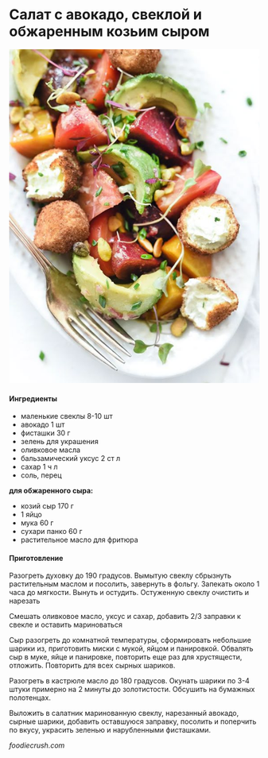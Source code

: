 ﻿---
image: ../pics/beetroot-avocado.jpg
---
# Салат с авокадо, свеклой и обжаренным козьим сыром

![Салат с авокадо, свеклой и обжаренным козьим сыром](../pics/beetroot-avocado.jpg)

#### Ингредиенты

* маленькие свеклы 8-10 шт
* авокадо 1 шт
* фисташки 30 г
* зелень для украшения
* оливковое масла
* бальзамический уксус 2 ст л
* сахар 1 ч л
* соль, перец

**для обжаренного сыра:**

* козий сыр 170 г
* 1 яйцо
* мука 60 г
* сухари панко 60 г
* растительное масло для фритюра

#### Приготовление

Разогреть духовку до 190 градусов. Вымытую свеклу сбрызнуть растительным маслом и посолить, завернуть в фольгу. Запекать около 1 часа до мягкости. Вынуть и остудить. Остуженную свеклу очистить и нарезать

Смешать оливковое масло, уксус и сахар, добавить 2/3 заправки к свекле и оставить мариноваться

Сыр разогреть до комнатной температуры, сформировать небольшие шарики из, приготовить миски с мукой, яйцом и панировкой. Обвалять сыр в муке, яйце и панировке, повторить еще раз для хрустящести, отложить. Повторить для всех сырных шариков.

Разогреть в кастрюле масло до 180 градусов. Окунать шарики по 3-4 штуки примерно на 2 минуты до золотистости. Обсушить на бумажных полотенцах.

Выложить в салатник маринованную свеклу, нарезанный авокадо, сырные шарики, добавить оставшуюся заправку, посолить и поперчить по вкусу, украсить зеленью и нарубленными фисташками.

_foodiecrush.com_
